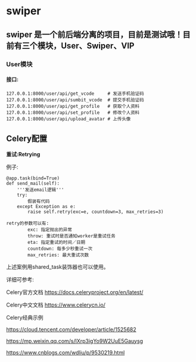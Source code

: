 # swiper

##   swiper 是一个前后端分离的项目，目前是测试哦！目前有三个模块，User、Swiper、VIP

###  User模块

####  接口:

```
127.0.0.1:8000/user/api/get_vcode     # 发送手机验证码
127.0.0.1:8000/user/api/sumbit_vcode  # 提交手机验证码
127.0.0.1:8000/user/api/get_profile   # 获取个人资料
127.0.0.1:8000/user/api/set_profile   # 修改个人资料
127.0.0.1:8000/user/api/upload_avatar # 上传头像
```
## Celery配置
**重试:Retrying**

例子:

    @app.task(bind=True)
    def send_mail(self):
        '''发送email逻辑'''
        try:
            假装有代码
        except Exception as e:
            raise self.retry(exc=e, countdown=3, max_retries=3)
    
    retry的参数可以有: 
            exc: 指定抛出的异常
            throw: 重试时是否通知worker是重试任务
            eta: 指定重试的时间／日期
            countdown: 每多少秒重试一次
            max_retries: 最大重试次数
上述案例用shared_task装饰器也可以使用。

详细可参考:
    
Celery官方文档
https://docs.celeryproject.org/en/latest/

Celery中文文档
https://www.celerycn.io/ 

Celery经典示例

https://cloud.tencent.com/developer/article/1525682

https://mp.weixin.qq.com/s/lXrp3igYo9W2UuE5Gauysg

https://www.cnblogs.com/wdliu/p/9530219.html









